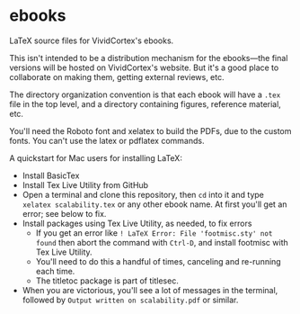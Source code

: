 # ebooks
LaTeX source files for VividCortex's ebooks.

This isn't intended to be a distribution mechanism for the ebooks—the final versions will be hosted on VividCortex's website. But it's a good place to collaborate on making them, getting external reviews, etc.

The directory organization convention is that each ebook will have a `.tex` file in the top level,
and a directory containing figures, reference material, etc.

You'll need the Roboto font and xelatex to build the PDFs, due to the custom fonts. You can't use the latex or pdflatex commands.

A quickstart for Mac users for installing LaTeX:

* Install BasicTex
* Install Tex Live Utility from GitHub
* Open a terminal and clone this repository, then `cd` into it and type `xelatex scalability.tex` or any other ebook name. At first you'll get an error; see below to fix.
* Install packages using Tex Live Utility, as needed, to fix errors
  * If you get an error like `! LaTeX Error: File 'footmisc.sty' not found` then abort the command with `Ctrl-D`, and install footmisc with Tex Live Utility.
  * You'll need to do this a handful of times, canceling and re-running each time.
  * The titletoc package is part of titlesec.
* When you are victorious, you'll see a lot of messages in the terminal, followed by `Output written on scalability.pdf` or similar.
